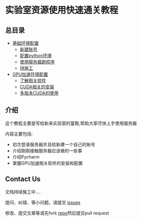 # 实验室资源使用快速通关教程

## 总目录

* [基础环境配置](doc/part1/README.md)
  * [新建账号](doc/part1/page1-1.md)
  * [配置python环境](doc/part1/page1-2.md)
  * [使用服务器跑程序](doc/part1/page1-3.md)
  * [待施工](doc/part1/page1-4.md)
* [GPU加速环境配置](doc/part2/README.md)
  * [了解相关软件](page2-1.md)
  * [CUDA相关的安装](page2-2.md)
  * [多版本CUDA的使用](page2-3.md)


## 介绍

这个教程主要是写给新来实验室的童鞋,帮助大家尽快上手使用服务器

内容主要包括:

- 初次登录服务器并且给新建一个自己的账号
- 介绍刚刚接触服务器应该做的一些事
- 介绍Pycharm
- 掌握GPU加速相关软件的安装和配置

## Contact Us

文档持续施工中....  

提问、纠错、等小问题，请提交 [issues](https://github.com/mingxiansen/gitbook/issues)

修改、提交文章等请先fork [repo](https://github.com/mingxiansen/gitbook)然后提交pull request
